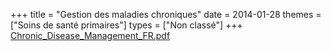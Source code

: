 +++
title = "Gestion des maladies chroniques"
date = 2014-01-28
themes = ["Soins de santé primaires"]
types = ["Non classé"]
+++
[Chronic\_Disease\_Management\_FR.pdf](/files/Chronic_Disease_Management_FR.pdf)
